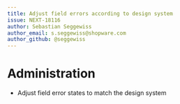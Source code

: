 ```yaml
---
title: Adjust field errors according to design system
issue: NEXT-18116
author: Sebastian Seggewiss
author_email: s.seggewiss@shopware.com
author_github: @seggewiss
---
```

# Administration
* Adjust field error states to match the design system
